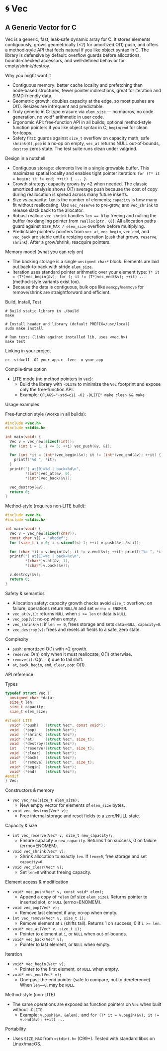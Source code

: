 # 🌀 Vec
## A Generic Vector for C

Vec is a generic, fast, leak‑safe dynamic array for C. It stores elements contiguously, grows geometrically (×2) for amortized O(1) push, and offers a method‑style API that feels natural if you like object syntax in C. The library is defensive by default: overflow guards before allocations, bounds‑checked accessors, and well‑defined behavior for empty/shrink/destroy.

Why you might want it
- Contiguous memory: better cache locality and prefetching than node‑based structures, fewer pointer indirections, great for iteration and SIMD‑friendly data.
- Geometric growth: doubles capacity at the edge, so most pushes are O(1). Resizes are infrequent and predictable.
- Truly generic in C: type erasure via `elem_size` — no macros, no code generation, no void* arithmetic in user code.
- Ergonomic API: free‑function API in all builds; optional method‑style function pointers if you like object syntax in C; `begin`/`end` for clean for‑loops.
- Safety first: guards against `size_t` overflow on capacity math, safe `shrink(0)`, `pop` is a no‑op on empty, `vec_at` returns NULL out‑of‑bounds, `destroy` zeros state. The test suite runs clean under valgrind.

Design in a nutshell
- Contiguous storage: elements live in a single growable buffer. This maximizes spatial locality and enables tight pointer iteration: `for (T* it = begin; it != end; ++it) { ... }`.
- Growth strategy: capacity grows by ×2 when needed. The classic amortized analysis shows O(1) average push because the cost of copy during reallocation is spread across many future inserts.
- Size vs capacity: `len` is the number of elements; `capacity` is how many fit without reallocating. Use `vec_reserve` to pre‑grow, and `vec_shrink` to release slack back to the allocator.
- Robust realloc: `vec_shrink` handles `len == 0` by freeing and nulling the buffer (no dangling pointer from `realloc(ptr, 0)`). All allocation paths guard against `SIZE_MAX / elem_size` overflow before multiplying.
- Predictable pointers: pointers from `vec_at`, `vec_begin`, `vec_end`, and `vec_back` are stable until a resizing operation (`push` that grows, `reserve`, `shrink`). After a grow/shrink, reacquire pointers.

Memory model (what you can rely on)
- The backing storage is a single `unsigned char*` block. Elements are laid out back‑to‑back with stride `elem_size`.
- Iteration uses standard pointer arithmetic over your element type: `T* it = (T*)vec_begin(&v); for (; it != (T*)vec_end(&v); ++it) ...` (method‑style variants exist too).
- Because the data is contiguous, bulk ops like `memcpy`/`memmove` for remove/shrink are straightforward and efficient.

Build, Install, Test
```
# Build static library in ./build
make

# Install header and library (default PREFIX=/usr/local)
sudo make install

# Run tests (links against installed lib, uses <vec.h>)
make test
```

Linking in your project
```
cc -std=c11 -O2 your_app.c -lvec -o your_app
```

Compile‑time option
- LITE mode (no method pointers in `Vec`):
  - Build the library with `-DLITE` to minimize the `Vec` footprint and expose only the free‑function API.
  - Example: `CFLAGS="-std=c11 -O2 -DLITE" make clean && make`

Usage examples

Free‑function style (works in all builds):
```c
#include <vec.h>
#include <stdio.h>

int main(void) {
  Vec v = vec_new(sizeof(int));
  for (int i = 1; i <= 5; ++i) vec_push(&v, &i);

  for (int *it = (int*)vec_begin(&v); it != (int*)vec_end(&v); ++it) {
    printf("%d ", *it);
  }
  printf("| at[0]=%d | back=%d\n",
         *(int*)vec_at(&v, 0),
         *(int*)vec_back(&v));

  vec_destroy(&v);
  return 0;
}
```

Method‑style (requires non‑LITE build):
```c
#include <vec.h>
#include <stdio.h>

int main(void) {
  Vec v = vec_new(sizeof(char));
  const char s[] = "abcdef";
  for (size_t i = 0; i < sizeof(s)-1; ++i) v.push(&v, &s[i]);

  for (char *it = v.begin(&v); it != v.end(&v); ++it) printf("%c ", *it);
  printf("| at[1]=%c | back=%c\n",
         *(char*)v.at(&v, 1),
         *(char*)v.back(&v));

  v.destroy(&v);
  return 0;
}
```

Safety & semantics
- Allocation safety: capacity growth checks avoid `size_t` overflow; on failure, operations return `NULL`/`0` and set `errno = ENOMEM`.
- `vec_at(v,i)`: returns `NULL` when `i >= len` or data is `NULL`.
- `vec_pop(v)`: no‑op when empty.
- `vec_shrink(v)`: if `len == 0`, frees storage and sets `data=NULL`, `capacity=0`.
- `vec_destroy(v)`: frees and resets all fields to a safe, zero state.

Complexity
- `push`: amortized O(1) with ×2 growth.
- `reserve`: O(n) only when it must reallocate; O(1) otherwise.
- `remove(i)`: O(n − i) due to tail shift.
- `at`, `back`, `begin`, `end`, `clear`, `pop`: O(1).

API reference

Types
```c
typedef struct Vec {
  unsigned char *data;
  size_t len;
  size_t capacity;
  size_t elem_size;

#ifndef LITE
  void* (*push)   (struct Vec*, const void*);
  void  (*pop)    (struct Vec*);
  void  (*shrink) (struct Vec*);
  void* (*at)     (struct Vec*, size_t);
  void  (*destroy)(struct Vec*);
  int   (*reserve)(struct Vec*, size_t);
  void  (*clear)  (struct Vec*);
  void* (*back)   (struct Vec*);
  int   (*remove) (struct Vec*, size_t);
  void* (*begin)  (struct Vec*);
  void* (*end)    (struct Vec*);
#endif
} Vec;
```

Constructors & memory
- `Vec vec_new(size_t elem_size);`
  - New empty vector for elements of `elem_size` bytes.
- `void vec_destroy(Vec* v);`
  - Free internal storage and reset fields to a zero/NULL state.

Capacity & size
- `int vec_reserve(Vec* v, size_t new_capacity);`
  - Ensure capacity ≥ `new_capacity`. Returns 1 on success, 0 on failure (errno=ENOMEM).
- `void vec_shrink(Vec* v);`
  - Shrink allocation to exactly `len`. If `len==0`, free storage and set `capacity=0`.
- `void vec_clear(Vec* v);`
  - Set `len=0` without freeing capacity.

Element access & modification
- `void* vec_push(Vec* v, const void* elem);`
  - Append a copy of `*elem` (of size `elem_size`). Returns pointer to inserted slot, or `NULL` (errno=ENOMEM).
- `void vec_pop(Vec* v);`
  - Remove last element if any; no‑op when empty.
- `int vec_remove(Vec* v, size_t i);`
  - Remove element at `i` (shifts tail). Returns 1 on success, 0 if `i >= len`.
- `void* vec_at(Vec* v, size_t i);`
  - Pointer to element at `i`, or `NULL` when out‑of‑bounds.
- `void* vec_back(Vec* v);`
  - Pointer to last element, or `NULL` when empty.

Iteration
- `void* vec_begin(Vec* v);`
  - Pointer to the first element, or `NULL` when empty.
- `void* vec_end(Vec* v);`
  - One‑past‑the‑end pointer (safe to compare, not to dereference). When `len==0`, may be `NULL`.

Method‑style (non‑LITE)
- The same operations are exposed as function pointers on `Vec` when built without `-DLITE`.
  - Example: `v.push(&v, &elem);` and `for (T* it = v.begin(&v); it != v.end(&v); ++it) ...`

Portability
- Uses `SIZE_MAX` from `<stdint.h>` (C99+). Tested with standard libcs on Linux/macOS.